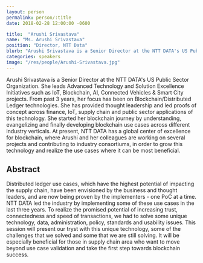 ```yaml
---
layout: person
permalink: person/:title
date: 2018-02-28 12:00:00 -0600

title:  "Arushi Srivastava"
name: "Ms. Arushi Srivastava"
position: "Director, NTT Data"
blurb: "Arushi Srivastava is a Senior Director at the NTT DATA's US Public Sector Organization."
categories: speakers
image: "/res/people/Arushi-Srivastava.jpg"
---
```


Arushi Srivastava is a Senior Director at the NTT DATA's US Public Sector Organization. She leads Advanced Technology and Solution Excellence Initiatives such as IoT, Blockchain, AI, Connected Vehicles & Smart City projects. From past 3 years, her focus has been on Blockchain/Distributed Ledger technologies. She has provided thought leadership and led proofs of concept across finance, IoT, supply chain and public sector applications of this technology. She started her blockchain journey by understanding, evangelizing and finally developing blockchain use cases across different industry verticals. At present, NTT DATA has a global center of excellence for blockchain, where Arushi and her colleagues are working on several projects and contributing to industry consortiums, in order to grow this technology and realize the use cases where it can be most beneficial.

## Abstract

Distributed ledger use cases, which have the highest potential of impacting the supply chain, have been envisioned by the business and thought leaders, and are now being proven by the implementers - one PoC at a time. NTT DATA led the industry by implementing some of these use cases in the last three years. To realize the promised potential of increasing trust, connectedness and speed of transactions, we had to solve some unique technology, data, administration, policy, standards and usability issues. This session will present our tryst with this unique technology, some of the challenges that we solved and some that we are still solving. It will be especially beneficial for those in supply chain area who want to move beyond use case validation and take the first step towards blockchain success.
